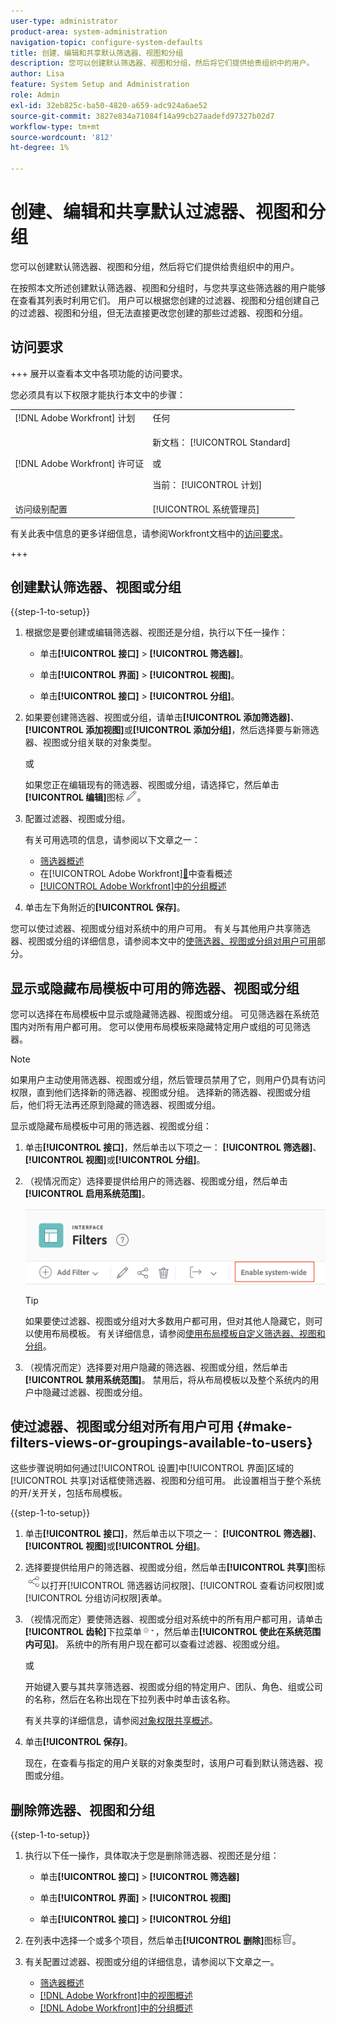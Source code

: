 ```yaml
---
user-type: administrator
product-area: system-administration
navigation-topic: configure-system-defaults
title: 创建、编辑和共享默认筛选器、视图和分组
description: 您可以创建默认筛选器、视图和分组，然后将它们提供给贵组织中的用户。
author: Lisa
feature: System Setup and Administration
role: Admin
exl-id: 32eb825c-ba50-4820-a659-adc924a6ae52
source-git-commit: 3827e834a71084f14a99cb27aadefd97327b02d7
workflow-type: tm+mt
source-wordcount: '812'
ht-degree: 1%

---
```


# 创建、编辑和共享默认过滤器、视图和分组

<!--
<p data-mc-conditions="QuicksilverOrClassic.Draft mode">***DON'T DELETE, DRAFT OR HIDE THIS ARTICLE. IT IS LINKED TO THE PRODUCT, THROUGH THE CONTEXT SENSITIVE HELP LINKS. **</p>
-->

您可以创建默认筛选器、视图和分组，然后将它们提供给贵组织中的用户。

在按照本文所述创建默认筛选器、视图和分组时，与您共享这些筛选器的用户能够在查看其列表时利用它们。 用户可以根据您创建的过滤器、视图和分组创建自己的过滤器、视图和分组，但无法直接更改您创建的那些过滤器、视图和分组。

## 访问要求

+++ 展开以查看本文中各项功能的访问要求。

您必须具有以下权限才能执行本文中的步骤：

<table style="table-layout:auto"> 
 <col> 
 <col> 
 <tbody> 
  <tr> 
   <td role="rowheader">[!DNL Adobe Workfront] 计划</td> 
   <td>任何</td> 
  </tr> 
  <tr> 
   <td role="rowheader">[!DNL Adobe Workfront] 许可证</td> 
   <td><p>新文档： [!UICONTROL Standard]</p>
   或
   <p>当前： [!UICONTROL 计划]</p>
   </td> 
  </tr>
  <tr> 
  <tr> 
   <td role="rowheader">访问级别配置</td> 
   <td>[!UICONTROL 系统管理员]</td>
  </tr> 
 </tbody> 
</table>

有关此表中信息的更多详细信息，请参阅Workfront文档中的[访问要求](/help/quicksilver/administration-and-setup/add-users/access-levels-and-object-permissions/access-level-requirements-in-documentation.md)。

+++

## 创建默认筛选器、视图或分组

{{step-1-to-setup}}

1. 根据您是要创建或编辑筛选器、视图还是分组，执行以下任一操作：

   * 单击&#x200B;**[!UICONTROL 接口]** > **[!UICONTROL 筛选器]**。

   * 单击&#x200B;**[!UICONTROL 界面]** > **[!UICONTROL 视图]**。

   * 单击&#x200B;**[!UICONTROL 接口]** > **[!UICONTROL 分组]**。

1. 如果要创建筛选器、视图或分组，请单击&#x200B;**[!UICONTROL 添加筛选器]**、**[!UICONTROL 添加视图]**&#x200B;或&#x200B;**[!UICONTROL 添加分组]**，然后选择要与新筛选器、视图或分组关联的对象类型。

   或

   如果您正在编辑现有的筛选器、视图或分组，请选择它，然后单击&#x200B;**[!UICONTROL 编辑]**&#x200B;图标![编辑图标](assets/edit-icon.png)。

1. 配置过滤器、视图或分组。

   有关可用选项的信息，请参阅以下文章之一：

   * [筛选器概述](../../../reports-and-dashboards/reports/reporting-elements/filters-overview.md)
   * 在[!UICONTROL Adobe Workfront][&#128279;](../../../reports-and-dashboards/reports/reporting-elements/views-overview.md)中查看概述
   * [[!UICONTROL Adobe Workfront]中的分组概述](../../../reports-and-dashboards/reports/reporting-elements/groupings-overview.md)

1. 单击左下角附近的&#x200B;**[!UICONTROL 保存]**。

您可以使过滤器、视图或分组对系统中的用户可用。 有关与其他用户共享筛选器、视图或分组的详细信息，请参阅本文中的[使筛选器、视图或分组对用户可用](#make-filters-views-or-groupings-available-to-users)部分。


## 显示或隐藏布局模板中可用的筛选器、视图或分组

您可以选择在布局模板中显示或隐藏筛选器、视图或分组。 可见筛选器在系统范围内对所有用户都可用。 您可以使用布局模板来隐藏特定用户或组的可见筛选器。

>[!NOTE]
>
>如果用户主动使用筛选器、视图或分组，然后管理员禁用了它，则用户仍具有访问权限，直到他们选择新的筛选器、视图或分组。 选择新的筛选器、视图或分组后，他们将无法再还原到隐藏的筛选器、视图或分组。

显示或隐藏布局模板中可用的筛选器、视图或分组：

1. 单击&#x200B;**[!UICONTROL 接口]**，然后单击以下项之一： **[!UICONTROL 筛选器]**、**[!UICONTROL 视图]**&#x200B;或&#x200B;**[!UICONTROL 分组]**。

1. （视情况而定）选择要提供给用户的筛选器、视图或分组，然后单击&#x200B;**[!UICONTROL 启用系统范围]**。

   ![](assets/enable-system-wide-fvg.png)

   >[!TIP]
   >
   >如果要使过滤器、视图或分组对大多数用户都可用，但对其他人隐藏它，则可以使用布局模板。 有关详细信息，请参阅[使用布局模板自定义筛选器、视图和分组](/help/quicksilver/administration-and-setup/customize-workfront/use-layout-templates/customize-fvg-list-controls-layout-template.md)。

1. （视情况而定）选择要对用户隐藏的筛选器、视图或分组，然后单击&#x200B;**[!UICONTROL 禁用系统范围]**。 禁用后，将从布局模板以及整个系统内的用户中隐藏过滤器、视图或分组。


## 使过滤器、视图或分组对所有用户可用 {#make-filters-views-or-groupings-available-to-users}

这些步骤说明如何通过[!UICONTROL 设置]中[!UICONTROL 界面]区域的[!UICONTROL 共享]对话框使筛选器、视图和分组可用。 此设置相当于整个系统的开/关开关，包括布局模板。

{{step-1-to-setup}}

1. 单击&#x200B;**[!UICONTROL 接口]**，然后单击以下项之一： **[!UICONTROL 筛选器]**、**[!UICONTROL 视图]**&#x200B;或&#x200B;**[!UICONTROL 分组]**。

1. 选择要提供给用户的筛选器、视图或分组，然后单击&#x200B;**[!UICONTROL 共享]**&#x200B;图标![共享图标](assets/share-icon.png)以打开[!UICONTROL 筛选器访问权限]、[!UICONTROL 查看访问权限]或[!UICONTROL 分组访问权限]表单。
1. （视情况而定）要使筛选器、视图或分组对系统中的所有用户都可用，请单击&#x200B;**[!UICONTROL 齿轮]**&#x200B;下拉菜单![](assets/gear-menu-for-sharing-items.png)，然后单击&#x200B;**[!UICONTROL 使此在系统范围内可见]**。 系统中的所有用户现在都可以查看过滤器、视图或分组。

   或

   开始键入要与其共享筛选器、视图或分组的特定用户、团队、角色、组或公司的名称，然后在名称出现在下拉列表中时单击该名称。

   有关共享的详细信息，请参阅[对象权限共享概述](../../../workfront-basics/grant-and-request-access-to-objects/sharing-permissions-on-objects-overview.md)。

1. 单击&#x200B;**[!UICONTROL 保存]**。

   现在，在查看与指定的用户关联的对象类型时，该用户可看到默认筛选器、视图或分组。

## 删除筛选器、视图和分组

{{step-1-to-setup}}

1. 执行以下任一操作，具体取决于您是删除筛选器、视图还是分组：

   * 单击&#x200B;**[!UICONTROL 接口]** > **[!UICONTROL 筛选器]**

   * 单击&#x200B;**[!UICONTROL 界面]** > **[!UICONTROL 视图]**

   * 单击&#x200B;**[!UICONTROL 接口]** > **[!UICONTROL 分组]**

1. 在列表中选择一个或多个项目，然后单击&#x200B;**[!UICONTROL 删除]**&#x200B;图标![删除图标](assets/delete.png)。
1. 有关配置过滤器、视图或分组的详细信息，请参阅以下文章之一。

   * [筛选器概述](../../../reports-and-dashboards/reports/reporting-elements/filters-overview.md)
   * [ [!DNL Adobe Workfront]中的视图概述](../../../reports-and-dashboards/reports/reporting-elements/views-overview.md)
   * [ [!DNL Adobe Workfront]中的分组概述](../../../reports-and-dashboards/reports/reporting-elements/groupings-overview.md)
